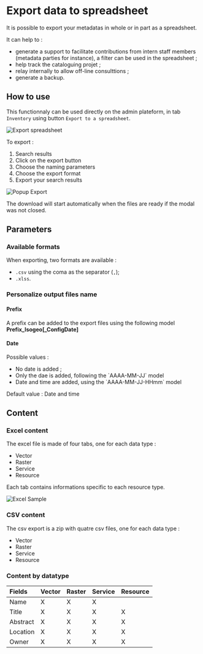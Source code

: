 # Export data to spreadsheet

It is possible to export your metadatas in whole or in part as a spreadsheet.

It can help to : 

* generate a support to facilitate contributions from intern staff members (metadata parties for instance), a filter can be used in the spreadsheet ;
* help track the cataloguing projet ;
* relay internally to allow off-line consulttions ;
* generate a backup.

## How to use

This functionnaly can be used directly on the admin plateform, in tab `Inventory` using button `Export to a spreadsheet`.

![Export spreadsheet](/assets/exportFullPage.png)

To export : 

1. Search results
2. Click on the export button
3. Choose the naming parameters
4. Choose the export format
5. Export your search results

![Popup Export](/assets/exportModal.png)

The download will start automatically when the files are ready if the modal was not closed. 

## Parameters

### Available formats

When exporting, two formats are available : 

* `.csv` using the coma as the separator (`,`);
* `.xlss`.

### Personalize output files name

#### Prefix

A prefix can be added to the export files using the following model **Prefix_Isogeo[_ConfigDate]**

#### Date

Possible values : 

* No date is added ; 
* Only the dae is added, following the \`AAAA-MM-JJ\` model
* Date and time are added, using the \`AAAA-MM-JJ-HHmm\` model

Default value : Date and time

## Content

### Excel content

The excel file is made of four tabs, one for each data type : 

* Vector
* Raster
* Service
* Resource

Each tab contains informations specific to each resource type.

![Excel Sample](/assets/excelspreadsheet.png)

### CSV content

The csv export is a zip with quatre csv files, one for each data type : 

* Vector
* Raster
* Service
* Resource


### Content by datatype

| Fields      | Vector      | Raster | Service | Resource |
| :------------- | :--------- |:---------|:---------|:---------|
| Name | X | X | X | |
| Title | X | X | X | X |
| Abstract | X | X | X |X |
| Location | X | X | X | X |
| Owner | X | X | X | X |